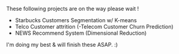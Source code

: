 These following projects are on the way please wait !

- Starbucks Customers Segmentation w/ K-means
- Telco Customer attrition (-Telecom Customer Churn Prediction)
- NEWS Recommend System (Dimensional Reduction)


I'm doing my best & will finish these ASAP.
:)
